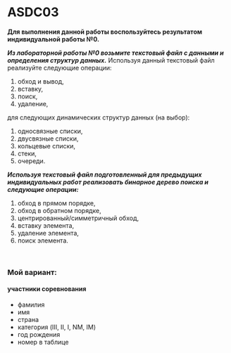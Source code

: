 # ASDC03
<b>Для выполнения данной работы воспользуйтесь результатом индивидуальной работы №0.</b>

<i><b>Из лабораторной работы №0 возьмите текстовый файл с данными и определения структур данных.</b></i>
Используя данный текстовый файл реализуйте следующие операции:</i>
<br>
<ol>
<li>обход и вывод,
<li>вставку,
<li>поиск,
<li>удаление,</ol>
для следующих динамических структур данных (на выбор):
<ol>
<li>односвязные списки,
<li>двусвязные списки,
<li>кольцевые списки,
<li>стеки,
<li>очереди.</ol>
<i><b>Используя текстовый файл подготовленный для предыдущих индивидуальных работ реализовать бинарное дерево поиска и следующие операции:</b></i>
<ol>
<li>обход в прямом порядке,
<li>обход в обратном порядке,
<li>центрированный/симметричный обход,
<li>вставку элемента,
<li>удаление элемента,
<li>поиск элемента.</ol>
<br><h3>Мой вариант:</h3>
      <h4>участники соревнования</h4>
      <ul>
<li>фамилия
<li>имя
<li>страна
<li>категория (III, II, I, NM, IM)
<li>год рождения
<li>номер в таблице
  </ul>
